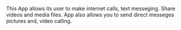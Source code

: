 This App allows its user to make internet calls, text messeging. Share videos and media files. App also allows you to send direct messeges pictures and, video calling.

